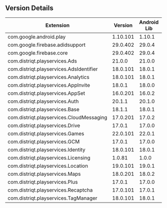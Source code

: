 ## Version Details

| Extension | Version | Android Lib | iOS Lib |
| --- | --- | --- | --- |
| com.google.android.play | 1.10.101 | 1.10.1 |  |
| com.google.firebase.adidsupport | 29.0.402 | 29.0.4 | 8.15.0 |
| com.google.firebase.core | 29.0.402 | 29.0.4 | 8.15.0 |
| com.distriqt.playservices.Ads | 21.0.0 | 21.0.0 |  |
| com.distriqt.playservices.AdsIdentifier | 18.0.101 | 18.0.1 |  |
| com.distriqt.playservices.Analytics | 18.0.101 | 18.0.1 |  |
| com.distriqt.playservices.AppInvite | 18.0.1 | 18.0.0 |  |
| com.distriqt.playservices.AppSet | 16.0.201 | 16.0.2 |  |
| com.distriqt.playservices.Auth | 20.1.1 | 20.1.0 |  |
| com.distriqt.playservices.Base | 18.1.1 | 18.0.1 |  |
| com.distriqt.playservices.CloudMessaging | 17.0.201 | 17.0.2 |  |
| com.distriqt.playservices.Drive | 17.0.1 | 17.0.0 |  |
| com.distriqt.playservices.Games | 22.0.101 | 22.0.1 |  |
| com.distriqt.playservices.GCM | 17.0.1 | 17.0.0 |  |
| com.distriqt.playservices.Identity | 18.0.101 | 18.0.1 |  |
| com.distriqt.playservices.Licensing | 1.0.81 | 1.0.0 |  |
| com.distriqt.playservices.Location | 19.0.101 | 19.0.1 |  |
| com.distriqt.playservices.Maps | 18.0.201 | 18.0.2 |  |
| com.distriqt.playservices.Plus | 17.0.1 | 17.0.0 |  |
| com.distriqt.playservices.Recaptcha | 17.0.101 | 17.0.1 |  |
| com.distriqt.playservices.TagManager | 18.0.101 | 18.0.1 |  |
